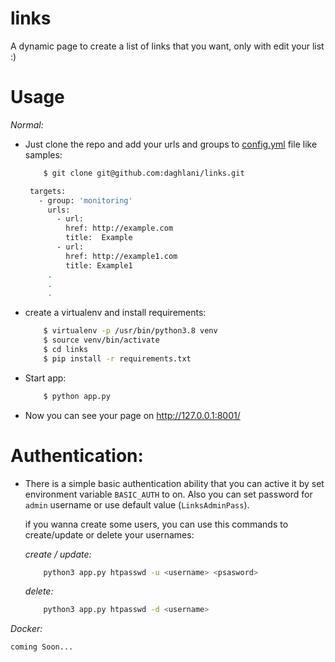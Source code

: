 # links
A dynamic page to create a list of links that you want, only with edit your list :)

# Usage
_Normal:_
 - Just clone the repo and add your urls and groups to [config.yml](config/config.yml) file like samples:
   
   ```bash
       $ git clone git@github.com:daghlani/links.git
   ```
   
   ```bash
    targets:
      - group: 'monitoring'
        urls:
          - url:
            href: http://example.com
            title:  Example
          - url:
            href: http://example1.com
            title: Example1
        .
        .
        .
   ```
    
    
 
 - create a virtualenv and install requirements: 
 
    ```bash
        $ virtualenv -p /usr/bin/python3.8 venv
        $ source venv/bin/activate
        $ cd links
        $ pip install -r requirements.txt
    ```
    
 - Start app:
    
    ```bash
        $ python app.py
    ```
 
 - Now you can see your page on http://127.0.0.1:8001/


# Authentication:
 - There is a simple basic authentication ability that you can active it by set environment variable `BASIC_AUTH` to on.
    Also you can set password for `admin` username or use default value (`LinksAdminPass`).
    
    if you wanna create some users, you can use this commands to create/update or delete your usernames:
    
    *create / update:*
    ```bash
        python3 app.py htpasswd -u <username> <psasword>
   ```
    *delete:*
    ```bash
        python3 app.py htpasswd -d <username>
   ```

 _Docker:_
    
    coming Soon...
 
